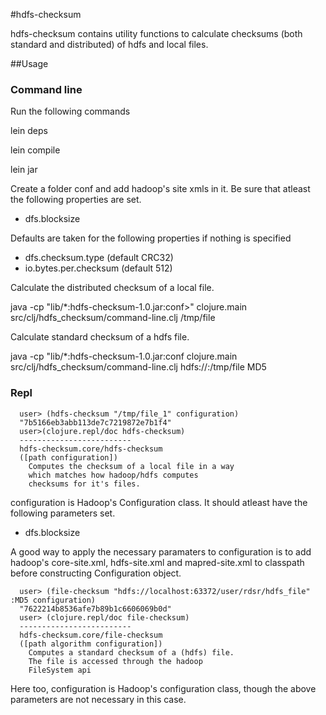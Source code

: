 #hdfs-checksum

hdfs-checksum contains utility functions to calculate checksums
(both standard and distributed) of hdfs and local files.

##Usage
### Command line
Run the following commands

lein deps

lein compile

lein jar

Create a folder conf and add hadoop's site xmls in it. Be sure that atleast the following
properties are set.

* dfs.blocksize

Defaults are taken for the following properties if nothing is specified

* dfs.checksum.type (default CRC32)
* io.bytes.per.checksum (default 512)


Calculate the distributed checksum of a local file.

java -cp "lib/*:hdfs-checksum-1.0.jar:conf>" clojure.main src/clj/hdfs_checksum/command-line.clj /tmp/file


Calculate standard checksum of a hdfs file.

java -cp "lib/*:hdfs-checksum-1.0.jar:conf clojure.main src/clj/hdfs_checksum/command-line.clj hdfs://<namenode>:<port>/tmp/file MD5


### Repl
      user> (hdfs-checksum "/tmp/file_1" configuration)
      "7b5166eb3abb113de7c7219872e7b1f4"
      user>(clojure.repl/doc hdfs-checksum)
      -------------------------
      hdfs-checksum.core/hdfs-checksum
      ([path configuration])
        Computes the checksum of a local file in a way
        which matches how hadoop/hdfs computes
        checksums for it's files.

configuration is Hadoop's Configuration class. It should atleast have the
following parameters set.

* dfs.blocksize

A good way to apply the necessary paramaters to configuration is to add hadoop's
core-site.xml, hdfs-site.xml and mapred-site.xml to classpath before constructing
Configuration object.

      user> (file-checksum "hdfs://localhost:63372/user/rdsr/hdfs_file" :MD5 configuration)
      "7622214b8536afe7b89b1c6606069b0d"
      user> (clojure.repl/doc file-checksum)
      -------------------------
      hdfs-checksum.core/file-checksum
      ([path algorithm configuration])
        Computes a standard checksum of a (hdfs) file.
        The file is accessed through the hadoop
        FileSystem api

Here too, configuration is Hadoop's configuration class, though the above parameters
are not necessary in this case.